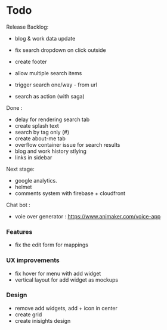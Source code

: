 # Todo

Release Backlog:

- blog & work data update
- fix search dropdown on click outside
- create footer


- allow multiple search items
- trigger search one/way - from url
- search as action (with saga)

Done :
- delay for rendering search tab
- create splash text
- search by tag only (#)
- create about-me tab
- overflow container issue for search results
- blog and work history stlying
- links in sidebar

Next stage:

- google analytics.
- helmet
- comments system with firebase + cloudfront

Chat bot :

- voie over generator : https://www.animaker.com/voice-app

### Features

- fix the edit form for mappings

### UX improvements

- fix hover for menu with add widget
- vertical layout for add widget as mockups

### Design

- remove add widgets, add + icon in center
- create grid
- create inisights design
